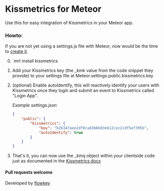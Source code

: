 Kissmetrics for Meteor
==================

Use this for easy integration of Kissmetrics in your Meteor app.

### Howto:
If you are not yet using a settings.js file with Meteor, now would be the time to [create it](http://docs.meteor.com/#meteor_settings).

0. `mrt install kissmetrics

1. Add your Kissmetrics key (the \_kmk value from the code snippet they provide) to your settings file at 
Meteor.settings.public.kissmetrics.key  

    
2. (optional) Enable autoIdentify, this will reactively identify your users with Kissmetrics once they login and 
submit an event to Kissmetrics called "Login App".

    *Example settings.json*  
    
    
    ```json
    {
        "public": {
            "kissmetrics": {
                "key": "b26347aee2df8ca83b6b03eb12cec2cdf5ef395b",
                "autoIdentify": true
            }
        }
    }
    ```
    
3. That's it, you can now use the \_kmq object within your clientside code just as documented in the
[Kissmetrics docs](http://support.kissmetrics.com/apis/javascript/index.html)

#### Pull requests welcome

Developed by [flowkey](http://www.flowkey.com)
